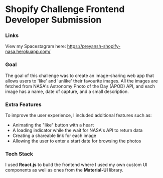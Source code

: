 # Shopify Challenge Frontend Developer Submission

### Links

View my Spacestagram here: https://preyansh-shopify-nasa.herokuapp.com/

### Goal

The goal of this challenge was to create an image-sharing web app that allows users to 'like' and 'unlike' their favourite images. All the images are fetched from NASA's Astronomy Photo of the Day (APOD) API, and each image has a name, date of capture, and a small description.

### Extra Features

To improve the user experience, I included additional features such as:
  - Animating the "like" button with a heart
  - A loading indicator while the wait for NASA's API to return data
  - Creating a shareable link for each image
  - Allowing the user to enter a start date for browsing the photos

### Tech Stack

I used **React.js** to build the frontend where I used my own custom UI components as well as ones from the **Material-UI** library.

